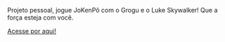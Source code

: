 Projeto pessoal, jogue JoKenPô com o Grogu e o Luke Skywalker!
Que a força esteja com você.

<a href="https://itzmarkin.github.io/jokenpo/">Acesse por aqui!</a>

